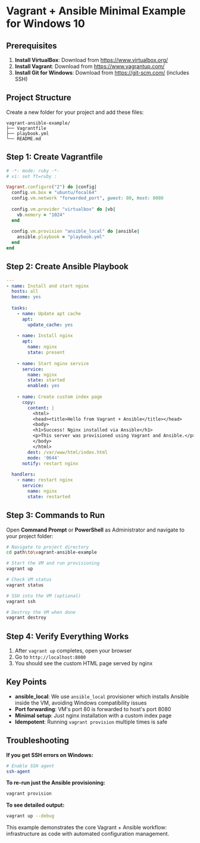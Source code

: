 # Vagrant + Ansible Minimal Example for Windows 10

## Prerequisites

1. **Install VirtualBox**: Download from https://www.virtualbox.org/
2. **Install Vagrant**: Download from https://www.vagrantup.com/
3. **Install Git for Windows**: Download from https://git-scm.com/ (includes SSH)

## Project Structure

Create a new folder for your project and add these files:

```
vagrant-ansible-example/
├── Vagrantfile
├── playbook.yml
└── README.md
```

## Step 1: Create Vagrantfile

```ruby
# -*- mode: ruby -*-
# vi: set ft=ruby :

Vagrant.configure("2") do |config|
  config.vm.box = "ubuntu/focal64"
  config.vm.network "forwarded_port", guest: 80, host: 8080
  
  config.vm.provider "virtualbox" do |vb|
    vb.memory = "1024"
  end
  
  config.vm.provision "ansible_local" do |ansible|
    ansible.playbook = "playbook.yml"
  end
end
```

## Step 2: Create Ansible Playbook

```yaml
---
- name: Install and start nginx
  hosts: all
  become: yes
  
  tasks:
    - name: Update apt cache
      apt:
        update_cache: yes
    
    - name: Install nginx
      apt:
        name: nginx
        state: present
    
    - name: Start nginx service
      service:
        name: nginx
        state: started
        enabled: yes
    
    - name: Create custom index page
      copy:
        content: |
          <html>
          <head><title>Hello from Vagrant + Ansible</title></head>
          <body>
          <h1>Success! Nginx installed via Ansible</h1>
          <p>This server was provisioned using Vagrant and Ansible.</p>
          </body>
          </html>
        dest: /var/www/html/index.html
        mode: '0644'
      notify: restart nginx
  
  handlers:
    - name: restart nginx
      service:
        name: nginx
        state: restarted
```

## Step 3: Commands to Run

Open **Command Prompt** or **PowerShell** as Administrator and navigate to your project folder:

```bash
# Navigate to project directory
cd path\to\vagrant-ansible-example

# Start the VM and run provisioning
vagrant up

# Check VM status
vagrant status

# SSH into the VM (optional)
vagrant ssh

# Destroy the VM when done
vagrant destroy
```

## Step 4: Verify Everything Works

1. After `vagrant up` completes, open your browser
2. Go to `http://localhost:8080`
3. You should see the custom HTML page served by nginx

## Key Points

- **ansible_local**: We use `ansible_local` provisioner which installs Ansible inside the VM, avoiding Windows compatibility issues
- **Port forwarding**: VM's port 80 is forwarded to host's port 8080
- **Minimal setup**: Just nginx installation with a custom index page
- **Idempotent**: Running `vagrant provision` multiple times is safe

## Troubleshooting

**If you get SSH errors on Windows:**
```bash
# Enable SSH agent
ssh-agent
```

**To re-run just the Ansible provisioning:**
```bash
vagrant provision
```

**To see detailed output:**
```bash
vagrant up --debug
```

This example demonstrates the core Vagrant + Ansible workflow: infrastructure as code with automated configuration management.